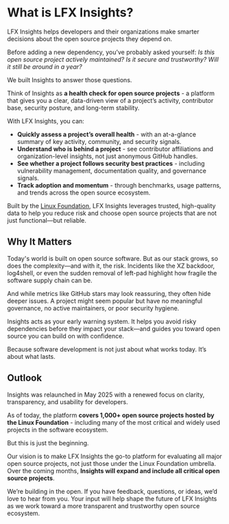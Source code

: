 # What is LFX Insights?

LFX Insights helps developers and their organizations make smarter decisions about the open source projects they depend on.

Before adding a new dependency, you’ve probably asked yourself: <i> Is this open source project actively maintained? Is it secure and trustworthy? Will it still be around in a year?</i>

We built Insights to answer those questions.

Think of Insights as <b>a health check for open source projects</b> - a platform that gives you a clear, data-driven view of a project’s activity, contributor base, security posture, and long-term stability.

With LFX Insights, you can:

- <b>Quickly assess a project’s overall health</b> - with an at-a-glance summary of key activity, community, and security signals.
- <b>Understand who is behind a project</b> - see contributor affiliations and organization-level insights, not just anonymous GitHub handles.
- <b>See whether a project follows security best practices</b> - including vulnerability management, documentation quality, and governance signals.
- <b>Track adoption and momentum</b> - through benchmarks, usage patterns, and trends across the open source ecosystem.

Built by the <a href="https://www.linuxfoundation.org">Linux Foundation</a>, LFX Insights leverages trusted, high-quality data to help you reduce risk and choose open source projects that are not just functional—but reliable.


## Why It Matters
Today's world is built on open source software. But as our stack grows, so does the complexity—and with it, the risk. Incidents like the XZ backdoor, log4shell, or even the sudden removal of left-pad highlight how fragile the software supply chain can be.

And while metrics like GitHub stars may look reassuring, they often hide deeper issues. A project might seem popular but have no meaningful governance, no active maintainers, or poor security hygiene.

Insights acts as your early warning system. It helps you avoid risky dependencies before they impact your stack—and guides you toward open source you can build on with confidence.

Because software development is not just about what works today. It’s about what lasts.

## Outlook
Insights was relaunched in May 2025 with a renewed focus on clarity, transparency, and usability for developers.

As of today, the platform <b>covers 1,000+ open source projects hosted by the Linux Foundation</b> - including many of the most critical and widely used projects in the software ecosystem.

But this is just the beginning.

Our vision is to make LFX Insights the go-to platform for evaluating all major open source projects, not just those under the Linux Foundation umbrella. Over the coming months, <b>Insights will expand and include all critical open source projects</b>.

We’re building in the open. If you have feedback, questions, or ideas, we’d love to hear from you. Your input will help shape the future of LFX Insights as we work toward a more transparent and trustworthy open source ecosystem.
